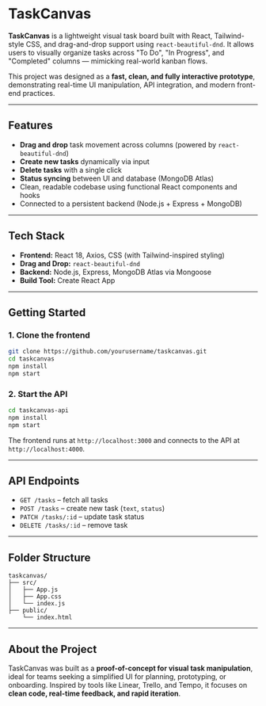 # TaskCanvas

**TaskCanvas** is a lightweight visual task board built with React, Tailwind-style CSS, and drag-and-drop support using `react-beautiful-dnd`. It allows users to visually organize tasks across "To Do", "In Progress", and "Completed" columns — mimicking real-world kanban flows.

This project was designed as a **fast, clean, and fully interactive prototype**, demonstrating real-time UI manipulation, API integration, and modern front-end practices.

---

## Features

- **Drag and drop** task movement across columns (powered by `react-beautiful-dnd`)
- **Create new tasks** dynamically via input
- **Delete tasks** with a single click
- **Status syncing** between UI and database (MongoDB Atlas)
- Clean, readable codebase using functional React components and hooks
- Connected to a persistent backend (Node.js + Express + MongoDB)

---

## Tech Stack

- **Frontend:** React 18, Axios, CSS (with Tailwind-inspired styling)
- **Drag and Drop:** `react-beautiful-dnd`
- **Backend:** Node.js, Express, MongoDB Atlas via Mongoose
- **Build Tool:** Create React App

---

## Getting Started

### 1. Clone the frontend

```bash
git clone https://github.com/yourusername/taskcanvas.git
cd taskcanvas
npm install
npm start
```

### 2. Start the API

```bash
cd taskcanvas-api
npm install
npm start
```

The frontend runs at `http://localhost:3000` and connects to the API at `http://localhost:4000`.

---

## API Endpoints

- `GET /tasks` – fetch all tasks
- `POST /tasks` – create new task (`text`, `status`)
- `PATCH /tasks/:id` – update task status
- `DELETE /tasks/:id` – remove task

---

## Folder Structure

```
taskcanvas/
├── src/
│   ├── App.js
│   ├── App.css
│   └── index.js
├── public/
    └── index.html
```

---

## About the Project

TaskCanvas was built as a **proof-of-concept for visual task manipulation**, ideal for teams seeking a simplified UI for planning, prototyping, or onboarding. Inspired by tools like Linear, Trello, and Tempo, it focuses on **clean code, real-time feedback, and rapid iteration**.
